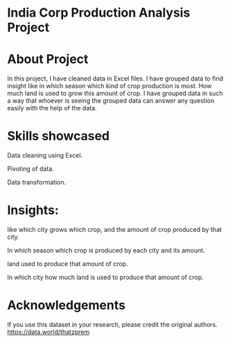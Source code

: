 # India Corp Production Analysis Project

# About Project

In this project, I have cleaned data in Excel files. I have grouped data to find insight like in which season which kind of crop production is most.
How much land is used to grow this amount of crop. I have grouped data in such a way that whoever is seeing the grouped data can answer any question easily with the help of the data.

# Skills showcased

Data cleaning using Excel.

Pivoting of data.

Data transformation.

# Insights:
like which city grows which crop, and the amount of crop produced by that city.
    
In which season which crop is produced by each city and its amount.
    
land used to produce that amount of crop.
    
In which city how much land is used to produce that amount of crop.
    

# Acknowledgements
If you use this dataset in your research, please credit the original authors.
https://data.world/thatzprem
